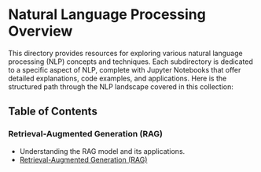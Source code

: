 # Natural Language Processing Overview

This directory provides resources for exploring various natural language processing (NLP) concepts and techniques. Each subdirectory is dedicated to a specific aspect of NLP, complete with Jupyter Notebooks that offer detailed explanations, code examples, and applications. Here is the structured path through the NLP landscape covered in this collection:

## Table of Contents

### **Retrieval-Augmented Generation (RAG)**
   - Understanding the RAG model and its applications.
   - [Retrieval-Augmented Generation (RAG)](./retrieval_augmented_generation_rag/retrieval_augmented_generation_rag.ipynb)


